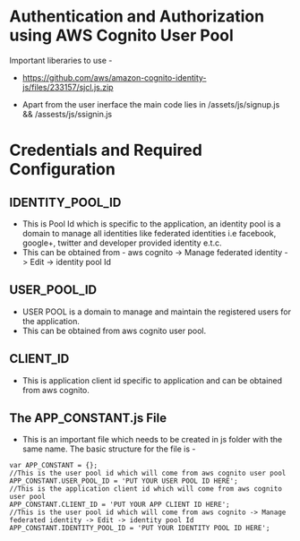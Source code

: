 # Authentication and Authorization using AWS Cognito User Pool

Important liberaries to use -
 - https://github.com/aws/amazon-cognito-identity-js/files/233157/sjcl.js.zip
 
 - Apart from the user inerface the main code lies in /assets/js/signup.js && /assests/js/ssignin.js

# Credentials and Required Configuration

## IDENTITY_POOL_ID
 - This is Pool Id which is specific to the application, an identity pool is a domain to manage all identities like federated identities i.e facebook, google+, twitter and developer provided identity e.t.c.
 - This can be obtained from - aws cognito -> Manage federated identity -> Edit -> identity pool Id

## USER_POOL_ID
 - USER POOL is a domain to manage and maintain the registered users for the application.
 - This can be obtained from aws cognito user pool.

## CLIENT_ID
 - This is application client id specific to application and can be obtained from aws cognito.

## The APP_CONSTANT.js File 
 - This is an important file which needs to be created in js folder with the same name. The basic structure for the file is -

 ```
 var APP_CONSTANT = {};
//This is the user pool id which will come from aws cognito user pool
APP_CONSTANT.USER_POOL_ID = 'PUT YOUR USER POOL ID HERE';
//This is the application client id which will come from aws cognito user pool
APP_CONSTANT.CLIENT_ID = 'PUT YOUR APP CLIENT ID HERE';
//This is the user pool id which will come from aws cognito -> Manage federated identity -> Edit -> identity pool Id
APP_CONSTANT.IDENTITY_POOL_ID = 'PUT YOUR IDENTITY POOL ID HERE';
```